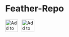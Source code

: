 # Feather-Repo
  <div>
    <a href="https://intradeus.github.io/http-protocol-redirector?r=feather://source/https://raw.githubusercontent.com/DeAthBo/Feather-Repo/refs/heads/main/aidoku.json"><img src="https://aidoku.app/images/aidoku.svg" alt="Add to Feather" height="40"></a>
    &nbsp;
    <a href="https://intradeus.github.io/http-protocol-redirector?r=feather://source/https://raw.githubusercontent.com/DeAthBo/Feather-Repo/refs/heads/main/kazumi.json"><img src="https://raw.githubusercontent.com/Predidit/Kazumi/main/assets/images/logo/logo_ios.png" alt="Add to Feather" height="40"></a>
    &nbsp;
  </div>

